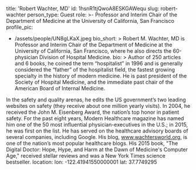 title: 'Robert Wachter, MD'
id: 1hsnR1tjQwoA8ESKGAWequ
slug: robert-wachter
person_type: Guest
role: >-
  Professor and Interim Chair of the Department of Medicine at the University of
  California, San Francisco
profile_pic:
  - /assets/people/UN8gLKaX.jpeg
bio_short: >
  Robert M. Wachter, MD is Professor and Interim Chair of the Department of
  Medicine at the University of California, San Francisco, where he also directs
  the 60-physician Division of Hospital Medicine. 
bio: >
  Author of 250 articles and 6 books, he coined the term “hospitalist” in 1996
  and is generally considered the “father” of the hospitalist field, the fastest
  growing specialty in the history of modern medicine. He is past president of
  the Society of Hospital Medicine, and the immediate past chair of the American
  Board of Internal Medicine.


  In the safety and quality arenas, he edits the US government’s two leading
  websites on safety (they receive about one million yearly visits). In 2004, he
  received the John M. Eisenberg Award, the nation’s top honor in patient
  safety. For the past eight years, Modern Healthcare magazine has named him one
  of the 50 most influential physician-executives in the U.S.; in 2015, he was
  first on the list. He has served on the healthcare advisory boards of several
  companies, including Google. His blog, www.wachtersworld.org, is one of the
  nation’s most popular healthcare blogs. His 2015 book, "The Digital Doctor:
  Hope, Hype, and Harm at the Dawn of Medicine's Computer Age," received stellar
  reviews and was a New York Times science bestseller.
location:
  lon: -122.41941550000001
  lat: 37.7749295
